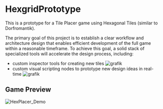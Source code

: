 # HexgridPrototype
 This is a prototype for a Tile Placer game using Hexagonal Tiles (similar to Dorfromantik).
 
 The primary goal of this project is to establish a clear workflow and architecture design that enables efficient development of the full game within a reasonable timeframe. To achieve this goal, a solid stack of specialized tools will accelerate the design process, including:
 - custom inspector tools for creating new tiles
![grafik](https://github.com/user-attachments/assets/0181003a-24c1-480d-99c2-d7f6cec639d3)
- custom visual scripting nodes to prototype new design ideas in real-time
![grafik](https://github.com/user-attachments/assets/3f570456-efa3-4057-bb66-1c3b1a0eb71b)

## Game Preview
![HexPlacer_Demo](https://github.com/user-attachments/assets/614cd63f-c6b3-4d6e-924b-799d418eb771)
